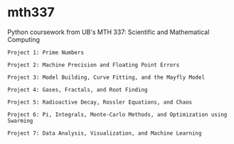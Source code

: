 # mth337
Python coursework from UB's MTH 337: Scientific and Mathematical Computing

	Project 1: Prime Numbers
  
	Project 2: Machine Precision and Floating Point Errors
  
	Project 3: Model Building, Curve Fitting, and the Mayfly Model
  
	Project 4: Gases, Fractals, and Root Finding
  
	Project 5: Radioactive Decay, Rossler Equations, and Chaos
  
	Project 6: Pi, Integrals, Monte-Carlo Methods, and Optimization using Swarming
  
	Project 7: Data Analysis, Visualization, and Machine Learning
